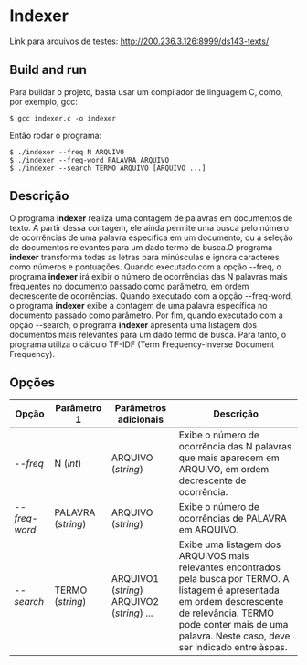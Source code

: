 # Indexer

Link para arquivos de testes: http://200.236.3.126:8999/ds143-texts/

## Build and run
Para buildar o projeto, basta usar um compilador de linguagem C, como, por exemplo, gcc:
```
$ gcc indexer.c -o indexer
```

Então rodar o programa:
```
$ ./indexer --freq N ARQUIVO
$ ./indexer --freq-word PALAVRA ARQUIVO
$ ./indexer --search TERMO ARQUIVO [ARQUIVO ...]
```

## Descrição
O programa **indexer** realiza uma contagem de palavras em documentos de texto. A partir dessa contagem, ele ainda permite uma busca pelo número de ocorrências de uma palavra específica em um documento, ou a seleção de documentos relevantes para um dado termo de busca.O programa **indexer** transforma todas as letras para minúsculas e ignora caracteres como números e pontuações. Quando executado com a opção --freq, o programa **indexer** irá exibir o número de ocorrências das N palavras mais frequentes no documento passado como parâmetro, em ordem decrescente de ocorrências. Quando executado com a opção --freq-word, o programa **indexer** exibe a contagem de uma palavra específica no documento passado como parâmetro. Por fim, quando executado com a opção --search, o programa **indexer** apresenta uma listagem dos documentos mais relevantes para um dado termo de busca. Para tanto, o programa utiliza o cálculo TF-IDF (Term Frequency-Inverse Document Frequency).

## Opções
|Opção|Parâmetro 1|Parâmetros adicionais|Descrição|
|-----|-----|-----|-----|
|*--freq*|N (*int*)|ARQUIVO (*string*)|Exibe o número de ocorrência das N palavras que mais aparecem em ARQUIVO, em ordem decrescente de ocorrência.|
|*--freq-word*|PALAVRA (*string*)|ARQUIVO (*string*)|Exibe o número de ocorrências de PALAVRA em ARQUIVO. |
|*--search*|TERMO (*string*)|ARQUIVO1 (*string*) ARQUIVO2 (*string*) ...|Exibe uma listagem dos ARQUIVOS mais relevantes encontrados pela busca por TERMO. A listagem é apresentada em ordem descrescente de relevância. TERMO pode conter mais de uma palavra. Neste caso, deve ser indicado entre àspas.|